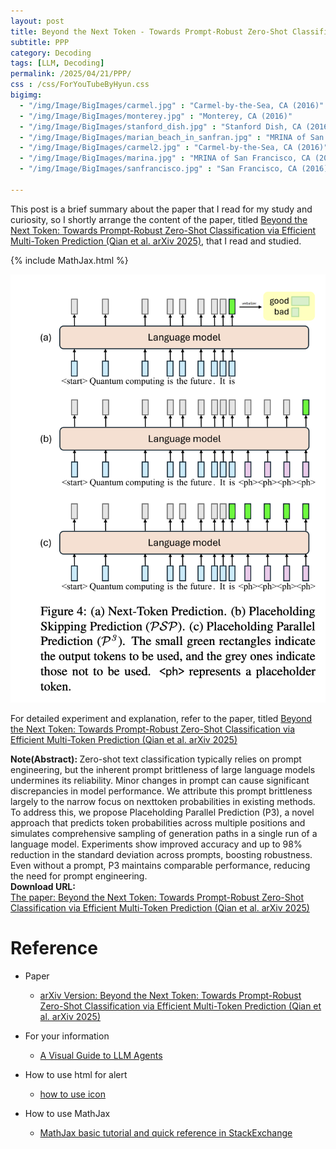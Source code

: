 ```yaml
---
layout: post
title: Beyond the Next Token - Towards Prompt-Robust Zero-Shot Classification via Efficient Multi-Token Prediction
subtitle: PPP
category: Decoding
tags: [LLM, Decoding]
permalink: /2025/04/21/PPP/
css : /css/ForYouTubeByHyun.css
bigimg: 
  - "/img/Image/BigImages/carmel.jpg" : "Carmel-by-the-Sea, CA (2016)"
  - "/img/Image/BigImages/monterey.jpg" : "Monterey, CA (2016)"
  - "/img/Image/BigImages/stanford_dish.jpg" : "Stanford Dish, CA (2016)"
  - "/img/Image/BigImages/marian_beach_in_sanfran.jpg" : "MRINA of San Francisco, CA (2016)"
  - "/img/Image/BigImages/carmel2.jpg" : "Carmel-by-the-Sea, CA (2016)"
  - "/img/Image/BigImages/marina.jpg" : "MRINA of San Francisco, CA (2016)"
  - "/img/Image/BigImages/sanfrancisco.jpg" : "San Francisco, CA (2016)"
  
---
```


This post is a brief summary about the paper that I read for my study and curiosity, so I shortly arrange the content of the paper, titled [Beyond the Next Token: Towards Prompt-Robust Zero-Shot Classification via Efficient Multi-Token Prediction (Qian et al. arXiv 2025)](https://arxiv.org/abs/2504.03159), that I read and studied. 

{% include MathJax.html %}

![Qian et al. arXiv 2025](/img/Image/NaturalLanguageProcessing/Papers/Decoding/2025-04-21-ppp/PPP_01.png)

For detailed experiment and explanation, refer to the paper, titled [Beyond the Next Token: Towards Prompt-Robust Zero-Shot Classification via Efficient Multi-Token Prediction (Qian et al. arXiv 2025)](https://arxiv.org/abs/2504.03159)

<div class="alert alert-info" role="alert"><i class="fa fa-info-circle"></i> <b>Note(Abstract): </b>
Zero-shot text classification typically relies on prompt engineering, but the inherent prompt brittleness of large language models undermines its reliability. Minor changes in prompt can cause significant discrepancies in model performance. We attribute this prompt brittleness largely to the narrow focus on nexttoken probabilities in existing methods. To address this, we propose Placeholding Parallel Prediction (P3), a novel approach that predicts token probabilities across multiple positions and simulates comprehensive sampling of generation paths in a single run of a language model. Experiments show improved accuracy and up to 98% reduction in the standard deviation across prompts, boosting robustness. Even without a prompt, P3 maintains comparable performance, reducing the need for prompt engineering.
</div>

<div class="alert alert-success" role="alert"><i class="fa fa-paperclip fa-lg"></i> <b>Download URL: </b><br>
  <a href="https://arxiv.org/abs/2504.03159">The paper: Beyond the Next Token: Towards Prompt-Robust Zero-Shot Classification via Efficient Multi-Token Prediction (Qian et al. arXiv 2025)</a></div>

# Reference 

- Paper 
  - [arXiv Version: Beyond the Next Token: Towards Prompt-Robust Zero-Shot Classification via Efficient Multi-Token Prediction (Qian et al. arXiv 2025)](https://arxiv.org/abs/2504.03159)
  
 
- For your information
  - [A Visual Guide to LLM Agents](https://newsletter.maartengrootendorst.com/p/a-visual-guide-to-llm-agents)
  
- How to use html for alert
  - [how to use icon](http://idratherbewriting.com/documentation-theme-jekyll/mydoc_icons.html)
 
- How to use MathJax 
  - [MathJax basic tutorial and quick reference in StackExchange](https://math.meta.stackexchange.com/questions/5020/mathjax-basic-tutorial-and-quick-reference)

